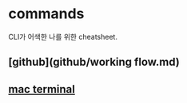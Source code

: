 # commands

CLI가 어색한 나를 위한 cheatsheet.

## [github](github/working flow.md)

## [mac terminal](command/basics.md)
